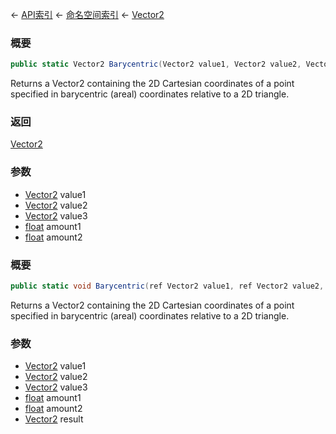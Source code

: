 ← [API索引](Api-Index) ← [命名空间索引](Namespace-Index) ← [Vector2](VRageMath.Vector2)

### 概要

```csharp
public static Vector2 Barycentric(Vector2 value1, Vector2 value2, Vector2 value3, float amount1, float amount2)
```

Returns a Vector2 containing the 2D Cartesian coordinates of a point specified in barycentric (areal) coordinates relative to a 2D triangle.

### 返回

[Vector2](VRageMath.Vector2)

### 参数

* [Vector2](VRageMath.Vector2) value1
* [Vector2](VRageMath.Vector2) value2
* [Vector2](VRageMath.Vector2) value3
* [float](https://docs.microsoft.com/en-us/dotnet/api/System.Single?view=netframework-4.6) amount1
* [float](https://docs.microsoft.com/en-us/dotnet/api/System.Single?view=netframework-4.6) amount2
### 概要

```csharp
public static void Barycentric(ref Vector2 value1, ref Vector2 value2, ref Vector2 value3, float amount1, float amount2, out Vector2 result)
```

Returns a Vector2 containing the 2D Cartesian coordinates of a point specified in barycentric (areal) coordinates relative to a 2D triangle.

### 参数

* [Vector2](VRageMath.Vector2) value1
* [Vector2](VRageMath.Vector2) value2
* [Vector2](VRageMath.Vector2) value3
* [float](https://docs.microsoft.com/en-us/dotnet/api/System.Single?view=netframework-4.6) amount1
* [float](https://docs.microsoft.com/en-us/dotnet/api/System.Single?view=netframework-4.6) amount2
* [Vector2](VRageMath.Vector2) result
